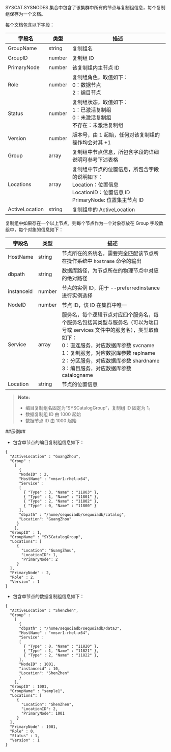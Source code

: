 
SYSCAT.SYSNODES 集合中包含了该集群中所有的节点与复制组信息，每个复制组保存为一个文档。

每个文档包含以下字段：

| 字段名      | 类型   | 描述                                              |
|-------------|--------|---------------------------------------------------|
| GroupName   | string | 复制组名                                          |
| GroupID     | number | 复制组 ID                                         |
| PrimaryNode | number | 该复制组内主节点 ID                               |
| Role        | number | 复制组角色，取值如下：<br> 0：数据节点 <br> 2：编目节点 |
| Status      | number | 复制组状态，取值如下：<br> 1：已激活复制组<br>  0：未激活复制组<br>  不存在：未激活复制组  |
| Version     | number |  版本号，由 1 起始，任何对该复制组的操作均会对其 +1 |
| Group       | array  |  复制组中节点信息，所包含字段的详细说明可参考下述表格 |
| Locations   | array  |  复制组中节点的位置信息，所包含字段的说明如下：<br> Location：位置信息 <br> LocationID：位置信息 ID <br> PrimaryNode: 位置集主节点 ID |
| ActiveLocation | string | 复制组中的 ActiveLocation |

复制组中如果存在一个以上节点，则每个节点作为一个对象存放在 Group 字段数组中，每个对象的信息如下：

| 字段名   | 类型   | 描述         |
|----------|--------|--------------|
| HostName | string | 节点所在的系统名，需要完全匹配该节点所在操作系统中 `hostname` 命令的输出                    |
| dbpath   | string | 数据库路径，为节点所在的物理节点中对应的绝对路径                 |
| instanceid | number | 节点的实例 ID，用于 --preferredinstance 进行实例选择           |
| NodeID   | number | 节点 ID，该 ID 在集群中唯一                          | 
| Service  | array  | 服务名，每个逻辑节点对应四个服务名，每个服务名包括其类型与服务名（可以为端口号或 services 文件中的服务名），类型取值如下：<br> 0：直连服务，对应数据库参数 svcname   <br>  1：复制服务，对应数据库参数 replname   <br>  2：分区服务，对应数据库参数 shardname   <br> 3：编目服务，对应数据库参数 catalogname  |
| Location | string | 节点的位置信息 |

>**Note:**
>
>- 编目复制组名固定为“SYSCatalogGroup”，复制组 ID 固定为 1。
>- 数据复制组 ID 由 1000 起始
>- 数据节点 ID 由 1000 起始

##示例##

- 包含单节点的编目复制组信息如下：

 ```lang-json
 {
   "ActiveLocation" : "GuangZhou",
   "Group" :
     [
       {
       "NodeID" : 2,
       "HostName" : "vmsvr1-rhel-x64",
       "Service" :
       [
         { "Type" : 3, "Name" : "11803" },
         { "Type" : 1, "Name" : "11801" },
         { "Type" : 2, "Name" : "11802" },
         { "Type" : 0, "Name" : "11800" }
       ],
       "dbpath" : "/home/sequoiadb/sequoiadb/catalog",
       "Location": "GuangZhou"
      }
     ],
   "GroupID" : 1,
   "GroupName" : "SYSCatalogGroup",
   "Locations": [
      {
        "Location": "GuangZhou",
        "LocationID": 1,
        "PrimaryNode": 2
      }
   ],
   "PrimaryNode" : 2,
   "Role" : 2,
   "Version" : 1
 }
 ```

- 包含单节点的数据复制组信息如下：

 ```lang-json
 {
   "ActiveLocation" : "ShenZhen",
   "Group" :
     [
       {
       "dbpath" : "/home/sequoiadb/sequoiadb/data3",
       "HostName" : "vmsvr1-rhel-x64",
       "Service" :
       [
         { "Type" : 0, "Name" : "11820" },
         { "Type" : 1, "Name" : "11821" },
         { "Type" : 2, "Name" : "11822" },
       ],
       "NodeID" : 1001,
       "instanceid" : 10,
       "Location": "ShenZhen"
       }
     ],
   "GroupID" : 1001,
   "GroupName" : "sample1",
   "Locations": [
      {
        "Location": "ShenZhen",
        "LocationID": 2,
        "PrimaryNode": 1001
      }
   ],
   "PrimaryNode" : 1001,
   "Role" : 0,
   "Status" : 1,
   "Version" : 1
 }
 ```

